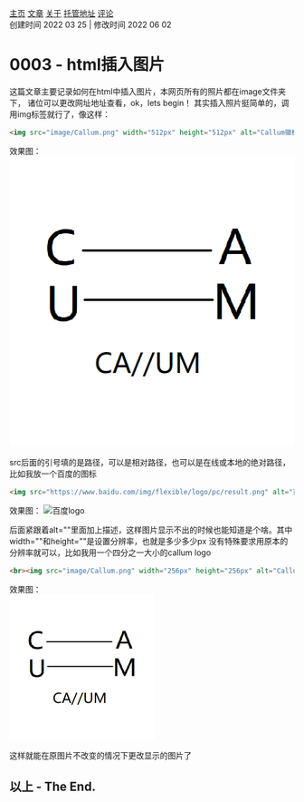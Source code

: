 [主页](https://ganggangxiao.github.io/)
[文章](https://ganggangxiao.github.io/list/)
[关于](https://ganggangxiao.github.io/about/)
[托管地址](https://github.com/ganggangxiao/ganggangxiao.github.io/)
[评论](https://github.com/ganggangxiao/ganggangxiao.github.io/issues)  
创建时间 2022 03 25 | 修改时间 2022 06 02

# **0003 - html插入图片**
这篇文章主要记录如何在html中插入图片，本网页所有的照片都在image文件夹下，
诸位可以更改网址地址查看，ok，lets begin！
其实插入照片挺简单的，调用img标签就行了，像这样：
``` html
<img src="image/Callum.png" width="512px" height="512px" alt="Callum徽标"><br>
```
效果图：
<img src="image/Callum.png" width="512px" height="512px" alt="Callum徽标"><br>

src后面的引号填的是路径，可以是相对路径，也可以是在线或本地的绝对路径，比如我放一个百度的图标
``` html
<img src="https://www.baidu.com/img/flexible/logo/pc/result.png" alt="百度logo">
```
效果图：
<img src="https://www.baidu.com/img/flexible/logo/pc/result.png" alt="百度logo">

后面紧跟着alt=""里面加上描述，这样图片显示不出的时候也能知道是个啥。其中width=""和height=""是设置分辨率，也就是多少多少px
没有特殊要求用原本的分辨率就可以，比如我用一个四分之一大小的callum logo
``` html
<br><img src="image/Callum.png" width="256px" height="256px" alt="Callum徽标四分之一">
```
效果图：
<br><img src="image/Callum.png" width="256px" height="256px" alt="Callum徽标四分之一">

这样就能在原图片不改变的情况下更改显示的图片了</p>	


## **以上 - The End.**